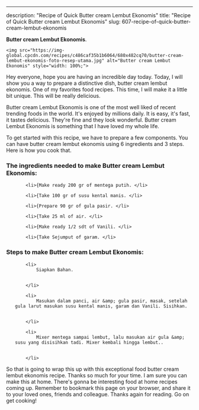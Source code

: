 ---
description: "Recipe of Quick Butter cream Lembut Ekonomis"
title: "Recipe of Quick Butter cream Lembut Ekonomis"
slug: 607-recipe-of-quick-butter-cream-lembut-ekonomis

<p>
	<strong>Butter cream Lembut Ekonomis</strong>. 
	
</p>
<p>
	
	<img src="https://img-global.cpcdn.com/recipes/c486caf35b1b6064/680x482cq70/butter-cream-lembut-ekonomis-foto-resep-utama.jpg" alt="Butter cream Lembut Ekonomis" style="width: 100%;">
	
	
</p>
<p>
	Hey everyone, hope you are having an incredible day today. Today, I will show you a way to prepare a distinctive dish, butter cream lembut ekonomis. One of my favorites food recipes. This time, I will make it a little bit unique. This will be really delicious.
</p>
	
<p>
	
</p>
<p>
	Butter cream Lembut Ekonomis is one of the most well liked of recent trending foods in the world. It's enjoyed by millions daily. It is easy, it's fast, it tastes delicious. They're fine and they look wonderful. Butter cream Lembut Ekonomis is something that I have loved my whole life.
</p>

<p>
To get started with this recipe, we have to prepare a few components. You can have butter cream lembut ekonomis using 6 ingredients and 3 steps. Here is how you cook that.
</p>

<h3>The ingredients needed to make Butter cream Lembut Ekonomis:</h3>

<ol>
	
		<li>{Make ready 200 gr of mentega putih. </li>
	
		<li>{Take 100 gr of susu kental manis. </li>
	
		<li>{Prepare 90 gr of gula pasir. </li>
	
		<li>{Take 25 ml of air. </li>
	
		<li>{Make ready 1/2 sdt of Vanili. </li>
	
		<li>{Take Sejumput of garam. </li>
	
</ol>
<p>
	
</p>

<h3>Steps to make Butter cream Lembut Ekonomis:</h3>

<ol>
	
		<li>
			Siapkan Bahan.
			
			
		</li>
	
		<li>
			Masukan dalam panci, air &amp; gula pasir, masak, setelah gula larut masukan susu kental manis, garam dan Vanili. Sisihkan.
			
			
		</li>
	
		<li>
			Mixer mentega sampai lembut, lalu masukan air gula &amp; susu yang disisihkan tadi. Mixer kembali hingga lembut..
			
			
		</li>
	
</ol>

<p>
	
</p>

<p>
	So that is going to wrap this up with this exceptional food butter cream lembut ekonomis recipe. Thanks so much for your time. I am sure you can make this at home. There's gonna be interesting food at home recipes coming up. Remember to bookmark this page on your browser, and share it to your loved ones, friends and colleague. Thanks again for reading. Go on get cooking!
</p>
